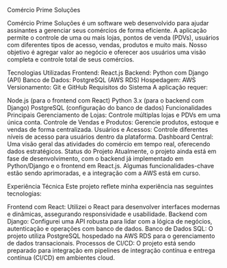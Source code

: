 Comércio Prime Soluções

Comércio Prime Soluções é um software web desenvolvido para ajudar assinantes a gerenciar seus comércios de forma eficiente. A aplicação permite o controle de uma ou mais lojas, pontos de venda (PDVs), usuários com diferentes tipos de acesso, vendas, produtos e muito mais. Nosso objetivo é agregar valor ao negócio e oferecer aos usuários uma visão completa e controle total de seus comércios.

Tecnologias Utilizadas
Frontend: React.js
Backend: Python com Django (API)
Banco de Dados: PostgreSQL (AWS RDS)
Hospedagem: AWS
Versionamento: Git e GitHub
Requisitos do Sistema
A aplicação requer:

Node.js (para o frontend com React)
Python 3.x (para o backend com Django)
PostgreSQL (configuração do banco de dados)
Funcionalidades Principais
Gerenciamento de Lojas: Controle múltiplas lojas e PDVs em uma única conta.
Controle de Vendas e Produtos: Gerencie produtos, estoque e vendas de forma centralizada.
Usuários e Acessos: Controle diferentes níveis de acesso para usuários dentro da plataforma.
Dashboard Central: Uma visão geral das atividades do comércio em tempo real, oferecendo dados estratégicos.
Status do Projeto
Atualmente, o projeto ainda está em fase de desenvolvimento, com o backend já implementado em Python/Django e o frontend em React.js. Algumas funcionalidades-chave estão sendo aprimoradas, e a integração com a AWS está em curso.

Experiência Técnica
Este projeto reflete minha experiência nas seguintes tecnologias:

Frontend com React: Utilizei o React para desenvolver interfaces modernas e dinâmicas, assegurando responsividade e usabilidade.
Backend com Django: Configurei uma API robusta para lidar com a lógica de negócios, autenticação e operações com banco de dados.
Banco de Dados SQL: O projeto utiliza PostgreSQL hospedado na AWS RDS para o gerenciamento de dados transacionais.
Processos de CI/CD: O projeto está sendo preparado para integração em pipelines de integração contínua e entrega contínua (CI/CD) em ambientes cloud.
